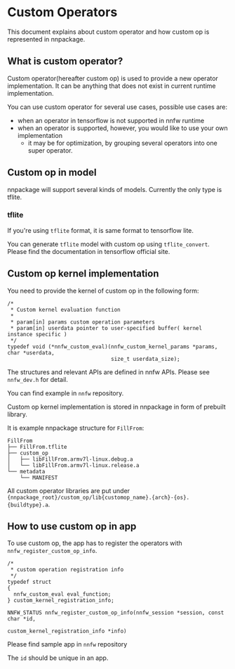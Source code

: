 # Custom Operators

This document explains about custom operator and how custom op is represented in nnpackage.

## What is custom operator?

Custom operator(hereafter custom op) is used to provide a new operator implementation.
It can be anything that does not exist in current runtime implementation.

You can use custom operator for several use cases, possible use cases are:

- when an operator in tensorflow is not supported in nnfw runtime
- when an operator is supported, however, you would like to use your own implementation
  - it may be for optimization, by grouping several operators into one super operator.

## Custom op in model

nnpackage will support several kinds of models.
Currently the only type is tflite.

### tflite

If you're using `tflite` format, it is same format to tensorflow lite.

You can generate `tflite` model with custom op using `tflite_convert`.
Please find the documentation in tensorflow official site.

## Custom op kernel implementation

You need to provide the kernel of custom op in the following form:

```
/*
 * Custom kernel evaluation function
 *
 * param[in] params custom operation parameters
 * param[in] userdata pointer to user-specified buffer( kernel instance specific )
 */
typedef void (*nnfw_custom_eval)(nnfw_custom_kernel_params *params, char *userdata,
                                 size_t userdata_size);

```

The structures and relevant APIs are defined in nnfw APIs.
Please see `nnfw_dev.h` for detail.

You can find example in `nnfw` repository.

Custom op kernel implementation is stored in nnpackage in form of prebuilt library.

It is example nnpackage structure for `FillFrom`:

```
FillFrom
├── FillFrom.tflite
├── custom_op
│   ├── libFillFrom.armv7l-linux.debug.a
│   └── libFillFrom.armv7l-linux.release.a
└── metadata
    └── MANIFEST
```

All custom operator libraries are put under `{nnpackage_root}/custom_op/lib{customop_name}.{arch}-{os}.{buildtype}.a`.

## How to use custom op in app

To use custom op, the app has to register the operators with `nnfw_register_custom_op_info`.


```
/*
 * custom operation registration info
 */
typedef struct
{
  nnfw_custom_eval eval_function;
} custom_kernel_registration_info;

NNFW_STATUS nnfw_register_custom_op_info(nnfw_session *session, const char *id,
                                         custom_kernel_registration_info *info)
```

Please find sample app in `nnfw` repository

The `id` should be unique in an app.

